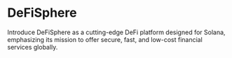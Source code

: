 # DeFiSphere

Introduce DeFiSphere as a cutting-edge DeFi platform designed for Solana, emphasizing its mission to offer secure, fast, and low-cost financial services globally.
